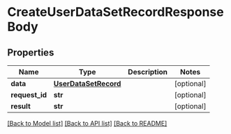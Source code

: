 # CreateUserDataSetRecordResponseBody

## Properties
Name | Type | Description | Notes
------------ | ------------- | ------------- | -------------
**data** | [**UserDataSetRecord**](UserDataSetRecord.md) |  | [optional] 
**request_id** | **str** |  | [optional] 
**result** | **str** |  | [optional] 

[[Back to Model list]](../README.md#documentation-for-models) [[Back to API list]](../README.md#documentation-for-api-endpoints) [[Back to README]](../README.md)


